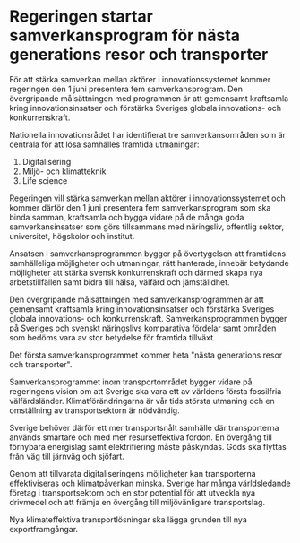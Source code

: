 # Regeringen startar samverkansprogram för nästa generations resor och transporter

För att stärka samverkan mellan aktörer i innovationssystemet kommer regeringen den 1 juni presentera fem samverkansprogram. Den övergripande målsättningen med programmen är att gemensamt kraftsamla kring innovationsinsatser och förstärka Sveriges globala innovations\- och konkurrenskraft.


Nationella innovationsrådet har identifierat tre samverkansområden som är centrala för att lösa samhälles framtida utmaningar:

1. Digitalisering
2. Miljö\- och klimatteknik
3. Life science

Regeringen vill stärka samverkan mellan aktörer i innovationssystemet och kommer därför den 1 juni presentera fem samverkansprogram som ska binda samman, kraftsamla och bygga vidare på de många goda samverkansinsatser som görs tillsammans med näringsliv, offentlig sektor, universitet, högskolor och institut.

Ansatsen i samverkansprogrammen bygger på övertygelsen att framtidens samhälleliga möjligheter och utmaningar, rätt hanterade, innebär betydande möjligheter att stärka svensk konkurrenskraft och därmed skapa nya arbetstillfällen samt bidra till hälsa, välfärd och jämställdhet.

Den övergripande målsättningen med samverkansprogrammen är att gemensamt kraftsamla kring innovationsinsatser och förstärka Sveriges globala innovations\- och konkurrenskraft. Samverkansprogrammen bygger på Sveriges och svenskt näringslivs komparativa fördelar samt områden som bedöms vara av stor betydelse för framtida tillväxt.

Det första samverkansprogrammet kommer heta "nästa generations resor och transporter".

Samverkansprogrammet inom transportområdet bygger vidare på regeringens vision om att Sverige ska vara ett av världens första fossilfria välfärdsländer. Klimatförändringarna är vår tids största utmaning och en omställning av transportsektorn är nödvändig.

Sverige behöver därför ett mer transportsnålt samhälle där transporterna används smartare och med mer resurseffektiva fordon. En övergång till förnybara energislag samt elektrifiering måste påskyndas. Gods ska flyttas från väg till järnväg och sjöfart.

Genom att tillvarata digitaliseringens möjligheter kan transporterna effektiviseras och klimatpåverkan minska. Sverige har många världsledande företag i transportsektorn och en stor potential för att utveckla nya drivmedel och att främja en övergång till miljövänligare transportslag.

Nya klimateffektiva transportlösningar ska lägga grunden till nya exportframgångar.
